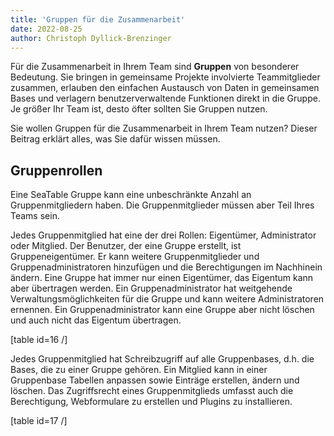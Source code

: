 ```yaml
---
title: 'Gruppen für die Zusammenarbeit'
date: 2022-08-25
author: Christoph Dyllick-Brenzinger
---
```


Für die Zusammenarbeit in Ihrem Team sind **Gruppen** von besonderer Bedeutung. Sie bringen in gemeinsame Projekte involvierte Teammitglieder zusammen, erlauben den einfachen Austausch von Daten in gemeinsamen Bases und verlagern benutzerverwaltende Funktionen direkt in die Gruppe. Je größer Ihr Team ist, desto öfter sollten Sie Gruppen nutzen.

Sie wollen Gruppen für die Zusammenarbeit in Ihrem Team nutzen? Dieser Beitrag erklärt alles, was Sie dafür wissen müssen.

## Gruppenrollen

Eine SeaTable Gruppe kann eine unbeschränkte Anzahl an Gruppenmitgliedern haben. Die Gruppenmitglieder müssen aber Teil Ihres Teams sein.

Jedes Gruppenmitglied hat eine der drei Rollen: Eigentümer, Administrator oder Mitglied. Der Benutzer, der eine Gruppe erstellt, ist Gruppeneigentümer. Er kann weitere Gruppenmitglieder und Gruppenadministratoren hinzufügen und die Berechtigungen im Nachhinein ändern. Eine Gruppe hat immer nur einen Eigentümer, das Eigentum kann aber übertragen werden. Ein Gruppenadministrator hat weitgehende Verwaltungsmöglichkeiten für die Gruppe und kann weitere Administratoren ernennen. Ein Gruppenadministrator kann eine Gruppe aber nicht löschen und auch nicht das Eigentum übertragen.

\[table id=16 /\]

Jedes Gruppenmitglied hat Schreibzugriff auf alle Gruppenbases, d.h. die Bases, die zu einer Gruppe gehören. Ein Mitglied kann in einer Gruppenbase Tabellen anpassen sowie Einträge erstellen, ändern und löschen. Das Zugriffsrecht eines Gruppenmitglieds umfasst auch die Berechtigung, Webformulare zu erstellen und Plugins zu installieren.

\[table id=17 /\]
